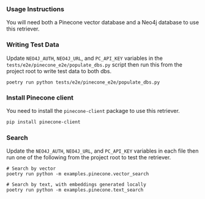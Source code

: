 ### Usage Instructions

You will need both a Pinecone vector database and a Neo4j database to use this retriever.

### Writing Test Data

Update  `NEO4J_AUTH`, `NEO4J_URL`, and `PC_API_KEY` variables in the `tests/e2e/pinecone_e2e/populate_dbs.py` script then run this from the project root to write test data to both dbs.

```
poetry run python tests/e2e/pinecone_e2e/populate_dbs.py
```

### Install Pinecone client

You need to install the `pinecone-client` package to use this retriever.

```bash
pip install pinecone-client
```

### Search
Update the `NEO4J_AUTH`, `NEO4J_URL`, and `PC_API_KEY` variables in each file then run one of the following from the project root to test the retriever.

```
# Search by vector
poetry run python -m examples.pinecone.vector_search

# Search by text, with embeddings generated locally
poetry run python -m examples.pinecone.text_search
```
